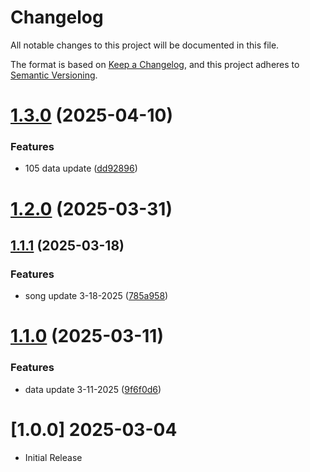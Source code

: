 # Changelog

All notable changes to this project will be documented in this file.

The format is based on [Keep a Changelog](https://keepachangelog.com/en/1.0.0/),
and this project adheres to [Semantic Versioning](https://semver.org/spec/v2.0.0.html).

# [1.3.0](https://github.com/Tanyawat-Arsaga/the-sorter/compare/v1.2.0...v1.3.0) (2025-04-10)


### Features

* 105 data update ([dd92896](https://github.com/Tanyawat-Arsaga/the-sorter/commit/dd9289676c58faae919d183393ba7a1656e208a1))

# [1.2.0](https://github.com/Tanyawat-Arsaga/the-sorter/compare/v1.1.1...v1.2.0) (2025-03-31)

## [1.1.1](https://github.com/Tanyawat-Arsaga/the-sorter/compare/v1.1.0...v1.1.1) (2025-03-18)


### Features

* song update 3-18-2025 ([785a958](https://github.com/Tanyawat-Arsaga/the-sorter/commit/785a958770c6c2235921ffebb17ece03abba4d28))

# [1.1.0](https://github.com/Tanyawat-Arsaga/the-sorter/compare/v1.0.0...v1.1.0) (2025-03-11)


### Features

* data update 3-11-2025 ([9f6f0d6](https://github.com/Tanyawat-Arsaga/the-sorter/commit/9f6f0d68e75fd6a03bc59c70d88d0aeb2f983e62))

# [1.0.0] 2025-03-04

- Initial Release
